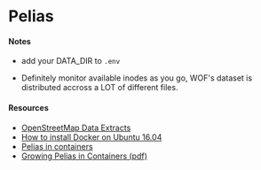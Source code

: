 # Pelias



#### Notes

- add your DATA_DIR to `.env`

- Definitely monitor available inodes as you go, WOF's dataset is distributed accross a LOT of different files.

#### Resources

- [OpenStreetMap Data Extracts](http://download.geofabrik.de)
- [How to install Docker on Ubuntu 16.04](https://www.digitalocean.com/community/tutorials/how-to-install-and-use-docker-on-ubuntu-16-04)
- [Pelias in containers](https://github.com/pelias/dockerfiles)
- [Growing Pelias in Containers (pdf)](https://github.com/pelias/dockerfiles/blob/master/how_to_guide.pdf)